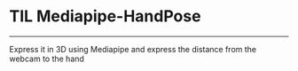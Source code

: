 # TIL Mediapipe-HandPose
---
Express it in 3D using Mediapipe and express the distance from the webcam to the hand
